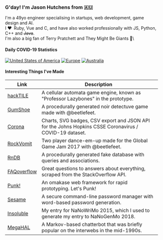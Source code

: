### G'day! I'm Jason Hutchens from :australia:

I'm a 49yo engineer specialising in startups, web development, game design and AI.\
I :heart: Ruby, Vue and C, and have also worked professionally with JS, Python, C++ and ~~Java~~.\
I'm also a big fan of Terry Pratchett and They Might Be Giants :star_struck:\

#### Daily COVID-19 Statistics

[![United States of America](https://corona.kranzky.com/am/na/us/badge.svg)](https://corona.kranzky.com?region=am&subregion=na&country=us)
[![Europe](https://corona.kranzky.com/eu/badge.svg)](https://corona.kranzky.com?region=eu)
[![Australia](https://corona.kranzky.com/oc/anz/au/badge.svg)](https://corona.kranzky.com?region=oc&subregion=anz&country=au)

#### Interesting Things I've Made

| Link | Description |
|---|---|
| [hackTILE](https://hacktile.kranzky.com) | A cellular automata game engine, known as "Professor Lazybones" in the prototype. |
| [GumShoe](https://gumshoe.kranzky.com) | A procedurally generated noir detectuve game made with @beetlefeet. |
| [Corona](https://corona.kranzky.com) | Charts, SVG badges, CSV export and JSON API for the Johns Hopkins CSSE Coronavirus / COVID-19 dataset. |
| [RockVomit](https://rockvomit.kranzky.com) | Two player dance-em-up made for the Global Game Jam 2017 with @beetlefeet. |
| [RnDB](https://github.com/kranzky/rndb) | A procedurally generated fake database with queries and associations. |
| [FAQoverflow](https://faqoverflow.kranzky.com) | Great questions to answers about everything, scraped from the StackOverflow API. |
| [Punk!](https://punk.kranzky.com) | An omakase web framework for rapid prototyping. Let's Punk! |
| [Sesame](https://rubygems.org/gems/sesame-cli) | A secure command-line password manager with word-based password generation. |
| [Insoluble](https://github.com/kranzky/insoluble) | My entry for NaNoWriMo 2015, which I used to generate my entry to NaNoGenMo 2018. |
| [MegaHAL](https://homepage.kranzky.com/megahal/Classic.html) | A Markov-based chatterbot that was briefly popular on the interwebs in the mid-1990s. |
